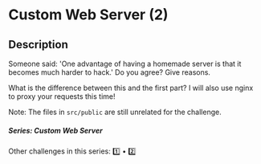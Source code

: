 Custom Web Server (2)
===

## Description

Someone said: 'One advantage of having a homemade server is that it becomes much harder to hack.' Do you agree? Give reasons.

What is the difference between this and the first part? I will also use nginx to proxy your requests this time!

Note: The files in `src/public` are still unrelated for the challenge.

##### Series: Custom Web Server

Other challenges in this series: [1️⃣](/challenges/406561047) • [2️⃣](/challenges/549757415)

